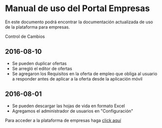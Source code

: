 # Manual de uso del Portal Empresas

En este documento podrá encontrar la documentación actualizada de uso de la plataforma para empresas.

Control de Cambios


## 2016-08-10

  * Se pueden duplicar ofertas
  * Se arregló el editor de ofertas
  * Se agregaron los Requisitos en la oferta de empleo que obliga al usuario a responder antes de aplicar a la oferta desde la aplicación móvil

## 2016-08-01

  * Se pueden descargar las hojas de vida en formato Excel
  * Agregamos el administrador de usuarios en "Configuración"


Para acceder a la plataforma de empresas haga [click aquí](https://dreamjobs.com.co/2015/sesion)
